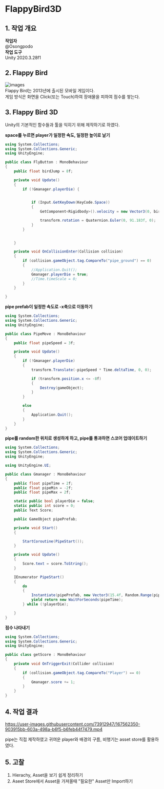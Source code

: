 FlappyBird3D
================
## 1. 작업 개요
__작업자__   
@Osongpodo   
__작업 도구__   
Unity 2020.3.28f1
## 2. Flappy Bird
![images](https://user-images.githubusercontent.com/73912947/167560058-0d961b7e-ddd2-408c-9c5e-0bcc4695cb31.jpg)   
Flappy Bird는 2013년에 출시된 모바일 게임이다.   
게임 방식은 화면을 Click(또는 Touch)하여 장애물을 피하여 점수를 쌓는다.
## 3. Flappy Bird 3D
Unity의 기본적인 함수들과 툴을 익히기 위해 제작하기로 하였다.   
   
            

__space를 누르면 player가 일정한 속도, 일정한 높이로 날기__
```c#
using System.Collections;
using System.Collections.Generic;
using UnityEngine;

public class FlyButton : MonoBehaviour
{
    public float birdJump = 8f;

    private void Update()
    {
        if (!Gmanager.playerDie) {

           
            if (Input.GetKeyDown(KeyCode.Space))
            {
                GetComponent<Rigidbody>().velocity = new Vector3(0, birdJump, 0);

                transform.rotation = Quaternion.Euler(0, 91.183f, 0);
            }
        }

   
    }

    private void OnCollisionEnter(Collision collision)
    {
        if (collision.gameObject.tag.CompareTo("pipe_ground") == 0)
        {
            //Application.Quit();
            Gmanager.playerDie = true;
            //Time.timeScale = 0;
        }
    }

}
```
__pipe prefab이 일정한 속도로 -x축으로 이동하기__
```c#
using System.Collections;
using System.Collections.Generic;
using UnityEngine;

public class PipeMove : MonoBehaviour
{
    public float pipeSpeed = 3f;

    private void Update()
    {
        if (!Gmanager.playerDie)
        {
            transform.Translate(-pipeSpeed * Time.deltaTime, 0, 0);

            if (transform.position.x <= -8f)
            {
                Destroy(gameObject);
            }
        }

        else
        {
            Application.Quit();
        }
    }
}

```
__pipe를 random한 위치로 생성하게 하고, pipe를 통과하면 스코어 업데이트하기__
```c#
using System.Collections;
using System.Collections.Generic;
using UnityEngine;

using UnityEngine.UI;

public class Gmanager : MonoBehaviour
{
    public float pipeTime = 2f;
    public float pipeMin = -2f;
    public float pipeMax = 2f;

    static public bool playerDie = false;
    static public int score = 0;
    public Text Score;

    public GameObject pipePrefab;

    private void Start()
    {

        StartCoroutine(PipeStart());
    }

    private void Update()
    {
        Score.text = score.ToString();
    }

    IEnumerator PipeStart()
    {
        do
        {
            Instantiate(pipePrefab, new Vector3(15.4f, Random.Range(pipeMin, pipeMax), 0), Quaternion.Euler(new Vector3(0, 0, 0)));
            yield return new WaitForSeconds(pipeTime);
        } while (!playerDie);

    }
}
```
__점수 나타내기__
```c#
using System.Collections;
using System.Collections.Generic;
using UnityEngine;

public class getScore : MonoBehaviour
{
    private void OnTriggerExit(Collider collision)
    {
        if (collision.gameObject.tag.CompareTo("Player") == 0)
        {
            Gmanager.score += 1;
        }
    }
}
```
## 4. 작업 결과
https://user-images.githubusercontent.com/73912947/167562350-903915bb-603a-498a-b6f5-b6feb44f7479.mp4

pipe는 직접 제작하였고 귀여운 player와 배경의 구름, 비행기는 asset store를 활용하였다.
## 5. 고찰
1. Hierachy, Asset을 보기 쉽게 정리하기   
2. Aseet Store에서 Asset을 가져올때 "필요한" Asset만 Import하기   
